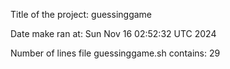 Title of the project: guessinggame

Date make ran at:
Sun Nov 16 02:52:32 UTC 2024

Number of lines file guessinggame.sh contains:
      29
